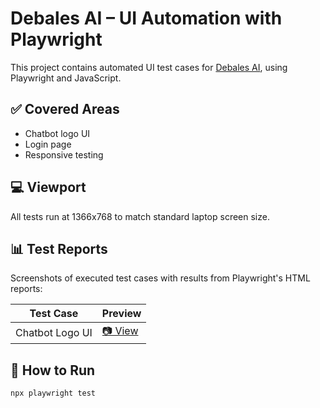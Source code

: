 # Debales AI – UI Automation with Playwright

This project contains automated UI test cases for [Debales AI](https://debales.ai), using Playwright and JavaScript.

## ✅ Covered Areas

- Chatbot logo UI
- Login page
- Responsive testing

## 💻 Viewport
All tests run at 1366x768 to match standard laptop screen size.

## 📊 Test Reports

Screenshots of executed test cases with results from Playwright's HTML reports:

| Test Case         | Preview                                     |
|-------------------|---------------------------------------------|
| Chatbot Logo UI   | [📷 View](./assets/chatbot-logo_report.JPG) |


## 🚀 How to Run

```bash
npx playwright test
